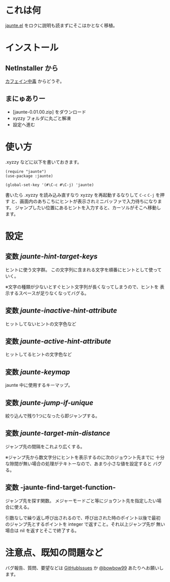 これは何
========
[jaunte.el] をロクに説明も読まずにそこはかとなく移植。

  [jaunte.el]: http://kawaguchi.posterous.com/emacshit-a-hint

インストール
============

NetInstaller から
-----------------
[カフェイン中毒] からどうぞ。

  [カフェイン中毒]: http://bowbow99.sakura.ne.jp/xyzzy/packages.l

まにゅありー
------------
- [jaunte-0.01.00.zip] をダウンロード
- xyzzy フォルダに丸ごと解凍
- 設定へ進む


使い方
======
.xyzzy などに以下を書いておきます。

    (require "jaunte")
    (use-package :jaunte)
    
    (global-set-key '(#\C-c #\C-j) 'jaunte)

書いたら .xyzzy を読み込み直すなり xyzzy を再起動するなりして `C-c` `C-j` を押す
と、画面内のあちこちにヒントが表示されミニバッファで入力待ちになります。
ジャンプしたい位置にあるヒントを入力すると、カーソルがそこへ移動します。

設定
====

変数 *jaunte-hint-target-keys*
------------------------------
ヒントに使う文字群。
この文字列に含まれる文字を順番にヒントとして使っていく。

※文字の種類が少ないとすぐヒント文字列が長くなってしまうので、ヒントを
表示するスペースが足りなくなってバグる。

変数 *jaunte-inactive-hint-attribute*
-------------------------------------
ヒットしてないヒントの文字色など

変数 *jaunte-active-hint-attribute*
-----------------------------------
ヒットしてるヒントの文字色など

変数 *jaunte-keymap*
---------------------
jaunte 中に使用するキーマップ。

変数 *jaunte-jump-if-unique*
-----------------------------
絞り込んで残り1つになったら即ジャンプする。

変数 *jaunte-target-min-distance*
----------------------------------
ジャンプ先の間隔をこれより広くする。

※ジャンプ先から数文字分にヒントを表示するのに次のジョウント先までに
十分な隙間が無い場合の処理がテキトーなので、あまり小さな値を設定すると
バグる。

変数 -jaunte-find-target-function-
----------------------------------
ジャンプ先を探す関数。
メジャーモードごと等にジョウント先を指定したい場合に使える。

引数なしで繰り返し呼び出されるので、呼び出された時のポイント以後で最初
のジャンプ先とするポイントを integer で返すこと。それ以上ジャンプ先が
無い場合は nil を返すとそこで終了する。


注意点、既知の問題など
======================

バグ報告、質問、要望などは [GitHubIssues] か [@bowbow99] あたりへお願いします。

  [GitHubIssues]: http://github.com/bowbow99/xyzzy.jaunte/issues
  [@bowbow99]: http://twitter.com/bowbow99

